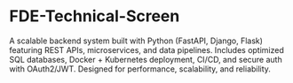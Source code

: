 # FDE-Technical-Screen
A scalable backend system built with Python (FastAPI, Django, Flask) featuring REST APIs, microservices, and data pipelines. Includes optimized SQL databases, Docker + Kubernetes deployment, CI/CD, and secure auth with OAuth2/JWT. Designed for performance, scalability, and reliability.
